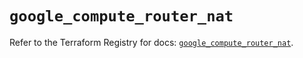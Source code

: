 # `google_compute_router_nat`

Refer to the Terraform Registry for docs: [`google_compute_router_nat`](https://registry.terraform.io/providers/hashicorp/google/6.11.1/docs/resources/compute_router_nat).
